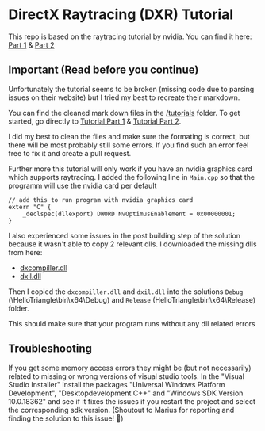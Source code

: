 # DirectX Raytracing (DXR) Tutorial

This repo is based on the raytracing tutorial by nvidia. You can find it here: [Part 1](https://developer.nvidia.com/rtx/raytracing/dxr/dx12-raytracing-tutorial-part-1) & [Part 2](https://developer.nvidia.com/rtx/raytracing/dxr/dx12-raytracing-tutorial-part-2)

## Important (Read before you continue)

Unfortunately the tutorial seems to be broken (missing code due to parsing issues on their website) but I tried my best to recreate their markdown.

You can find the cleaned mark down files in the [/tutorials](tutorials/) folder. To get started, go directly to [Tutorial Part 1](tutorials/01Tutorial.md) & [Tutorial Part 2](tutorials/02Tutorial.md).

I did my best to clean the files and make sure the formating is correct, but there will be most probably still some errors.
If you find such an error feel free to fix it and create a pull request.

Further more this tutorial will only work if you have an nvidia graphics card which supports raytracing.
I added the following line in `Main.cpp` so that the programm will use the nvidia card per default
```
// add this to run program with nvidia graphics card
extern "C" {
	_declspec(dllexport) DWORD NvOptimusEnablement = 0x00000001;
}
```

I also experienced some issues in the post building step of the solution because it wasn't able to copy 2 relevant dlls.
I downloaded the missing dlls from here:
- [dxcompiller.dll](https://windll.com/de/dll/microsoft-corporation/dxcompiler)
- [dxil.dll](https://windll.com/de/dll/microsoft-corporation/dxi)

Then I copied the `dxcompiller.dll` and `dxil.dll` into the solutions `Debug` (\HelloTriangle\bin\x64\Debug) and `Release` (HelloTriangle\bin\x64\Release) folder.

This should make sure that your program runs without any dll related errors

## Troubleshooting

If you get some memory access errors they might be (but not necessarily) related to missing or wrong versions of visual studio tools.
In the "Visual Studio Installer" install the packages "Universal Windows Platform Development", "Desktopdevelopment C++" and "Windows SDK Version 10.0.18362" and see if it fixes the issues if you restart the project and select the corresponding sdk version. (Shoutout to Marius for reporting and finding the solution to this issue! 🥳)